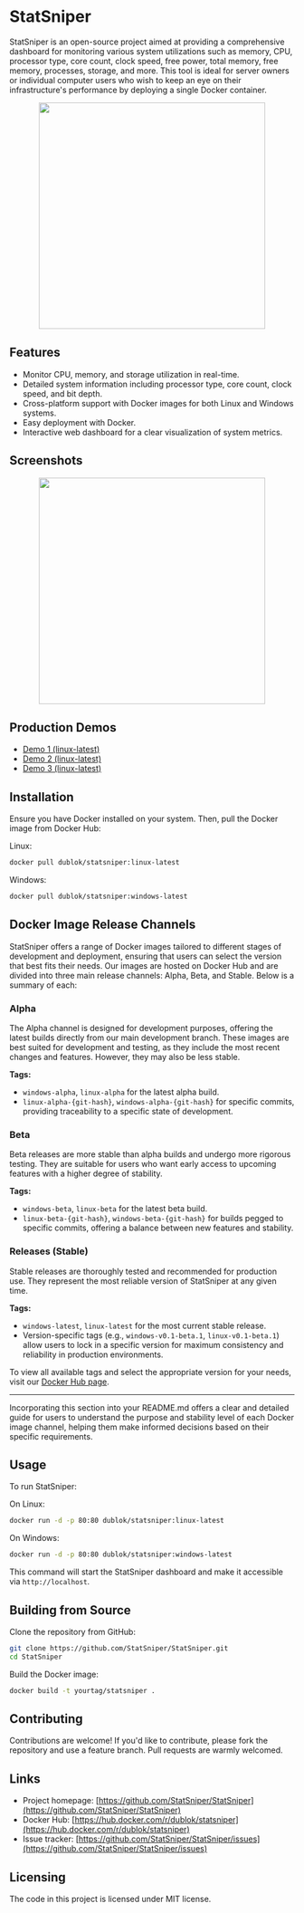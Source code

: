 # StatSniper

StatSniper is an open-source project aimed at providing a comprehensive dashboard for monitoring various system utilizations such as memory, CPU, processor type, core count, clock speed, free power, total memory, free memory, processes, storage, and more. This tool is ideal for server owners or individual computer users who wish to keep an eye on their infrastructure's performance by deploying a single Docker container.


<div align="center"><img src="https://github.com/StatSniper/StatSniper/raw/beta/assets/logo.png" width="400"></div>


## Features

- Monitor CPU, memory, and storage utilization in real-time.
- Detailed system information including processor type, core count, clock speed, and bit depth.
- Cross-platform support with Docker images for both Linux and Windows systems.
- Easy deployment with Docker.
- Interactive web dashboard for a clear visualization of system metrics.

## Screenshots

<div align="center"><img src="https://github.com/StatSniper/StatSniper/raw/beta/assets/screenshot1.png" width="400"></div>

## Production Demos

- [Demo 1 (linux-latest)](https://ss.ulgen.dublok.com/)
- [Demo 2 (linux-latest)](https://ss.trinity.dublok.com/)
- [Demo 3 (linux-latest)](https://ss.hades.dublok.com/)

## Installation

Ensure you have Docker installed on your system. Then, pull the Docker image from Docker Hub:

Linux:

```bash
docker pull dublok/statsniper:linux-latest
```

Windows:

```bash
docker pull dublok/statsniper:windows-latest
```

## Docker Image Release Channels

StatSniper offers a range of Docker images tailored to different stages of development and deployment, ensuring that users can select the version that best fits their needs. Our images are hosted on Docker Hub and are divided into three main release channels: Alpha, Beta, and Stable. Below is a summary of each:

### Alpha
The Alpha channel is designed for development purposes, offering the latest builds directly from our main development branch. These images are best suited for development and testing, as they include the most recent changes and features. However, they may also be less stable.

**Tags:**
- `windows-alpha`, `linux-alpha` for the latest alpha build.
- `linux-alpha-{git-hash}`, `windows-alpha-{git-hash}` for specific commits, providing traceability to a specific state of development.

### Beta
Beta releases are more stable than alpha builds and undergo more rigorous testing. They are suitable for users who want early access to upcoming features with a higher degree of stability.

**Tags:**
- `windows-beta`, `linux-beta` for the latest beta build.
- `linux-beta-{git-hash}`, `windows-beta-{git-hash}` for builds pegged to specific commits, offering a balance between new features and stability.

### Releases (Stable)
Stable releases are thoroughly tested and recommended for production use. They represent the most reliable version of StatSniper at any given time.

**Tags:**
- `windows-latest`, `linux-latest` for the most current stable release.
- Version-specific tags (e.g., `windows-v0.1-beta.1`, `linux-v0.1-beta.1`) allow users to lock in a specific version for maximum consistency and reliability in production environments.

To view all available tags and select the appropriate version for your needs, visit our [Docker Hub page](https://hub.docker.com/r/dublok/statsniper/tags).

---

Incorporating this section into your README.md offers a clear and detailed guide for users to understand the purpose and stability level of each Docker image channel, helping them make informed decisions based on their specific requirements.


## Usage

To run StatSniper:

On Linux:

```bash
docker run -d -p 80:80 dublok/statsniper:linux-latest
```

On Windows:

```bash
docker run -d -p 80:80 dublok/statsniper:windows-latest
```

This command will start the StatSniper dashboard and make it accessible via `http://localhost`.

## Building from Source

Clone the repository from GitHub:

```bash
git clone https://github.com/StatSniper/StatSniper.git
cd StatSniper
```

Build the Docker image:

```bash
docker build -t yourtag/statsniper .
```

## Contributing

Contributions are welcome! If you'd like to contribute, please fork the repository and use a feature branch. Pull requests are warmly welcomed.

## Links

- Project homepage: [https://github.com/StatSniper/StatSniper](https://github.com/StatSniper/StatSniper)
- Docker Hub: [https://hub.docker.com/r/dublok/statsniper](https://hub.docker.com/r/dublok/statsniper)
- Issue tracker: [https://github.com/StatSniper/StatSniper/issues](https://github.com/StatSniper/StatSniper/issues)

## Licensing

The code in this project is licensed under MIT license.
